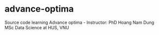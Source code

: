 # advance-optima

Source code learning Advance optima - Instructor: PhD Hoang Nam Dung
MSc Data Science at HUS, VNU
